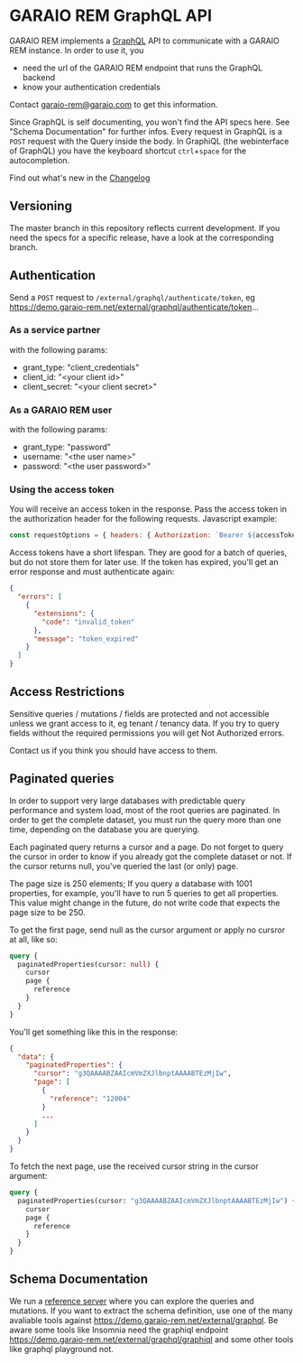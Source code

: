 # GARAIO REM GraphQL API

GARAIO REM implements a [GraphQL](https://graphql.org) API to communicate with a GARAIO REM instance. In order to use it, you

- need the url of the GARAIO REM endpoint that runs the GraphQL backend
- know your authentication credentials

Contact [garaio-rem@garaio.com](mailto:info@garaio-rem.ch) to get this information.

Since GraphQL is self documenting, you won't find the API specs here. See "Schema Documentation" for further infos. Every request in GraphQL is a `POST` request with the Query inside the body.
In GraphiQL (the webinterface of GraphQL) you have the keyboard shortcut `ctrl`+`space` for the autocompletion.

Find out what's new in the [Changelog](Changelog.md)

## Versioning

The master branch in this repository reflects current development. If you need the specs for a specific release, have a look at the corresponding branch.

## Authentication

Send a `POST` request to `/external/graphql/authenticate/token`, eg <https://demo.garaio-rem.net/external/graphql/authenticate/token>...

### As a service partner

with the following params:

- grant_type: "client_credentials"
- client_id: "\<your  client id>"
- client_secret: "\<your  client secret>"

### As a GARAIO REM user

with the following params:

- grant_type: "password"
- username: "\<the user name>"
- password: "\<the user password>"

### Using the access token

You will receive an access token in the response. Pass the access token in the authorization header for the following requests. Javascript example:

```javascript
const requestOptions = { headers: { Authorization: `Bearer ${accessToken}` } }
```

Access tokens have a short lifespan. They are good for a batch of queries, but do not store them for later use. If the token has expired, you'll get an error response and must authenticate again:

```json
{
  "errors": [
    {
      "extensions": {
        "code": "invalid_token"
      },
      "message": "token_expired"
    }
  ]
}
```

## Access Restrictions

Sensitive queries / mutations / fields are protected and not accessible unless we grant access to it, eg tenant / tenancy data. If you try to query fields without the required permissions you will get Not Authorized errors.

Contact us if you think you should have access to them.

## Paginated queries

In order to support very large databases with predictable query performance and system load, most of the root queries are paginated. In order to get the complete dataset, you must run the query more than one time, depending on the database you are querying.

Each paginated query returns a cursor and a page. Do not forget to query the cursor in order to know if you already got the complete dataset or not. If the cursor returns null, you've queried the last (or only) page.

The page size is 250 elements; If you query a database with 1001 properties, for example, you'll have to run 5 queries to get all properties. This value might change in the future, do not write code that expects the page size to be 250.

To get the first page, send null as the cursor argument or apply no cursror at all, like so:

```graphql
query {
  paginatedProperties(cursor: null) {
    cursor
    page {
      reference
    }
  }
}
```

You'll get something like this in the response:

```json
{
  "data": {
    "paginatedProperties": {
      "cursor": "g3QAAAABZAAIcmVmZXJlbnptAAAABTEzMjIw",
      "page": [
        {
          "reference": "12004"
        }
        ...
      ]
    }
  }
}
```

To fetch the next page, use the received cursor string in the cursor argument:

```graphql
query {
  paginatedProperties(cursor: "g3QAAAABZAAIcmVmZXJlbnptAAAABTEzMjIw") {
    cursor
    page {
      reference
    }
  }
}
```

## Schema Documentation

We run a [reference server](https://demo.garaio-rem.net/external/graphql/graphiql) where you can explore the queries and mutations. If you want to extract the schema definition, use one of the many avaliable tools against <https://demo.garaio-rem.net/external/graphql>. Be aware some tools like Insomnia need the graphiql endpoint <https://demo.garaio-rem.net/external/graphql/graphiql> and some other tools like graphql playground not.
